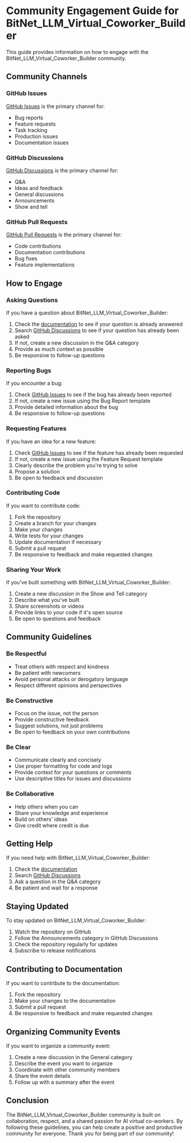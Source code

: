 # Community Engagement Guide for BitNet_LLM_Virtual_Coworker_Builder

This guide provides information on how to engage with the BitNet_LLM_Virtual_Coworker_Builder community.

## Community Channels

### GitHub Issues

[GitHub Issues](https://github.com/ai-in-pm/BitNet-LLM-Virtual-Coworker-Builder/issues) is the primary channel for:
- Bug reports
- Feature requests
- Task tracking
- Production issues
- Documentation issues

### GitHub Discussions

[GitHub Discussions](https://github.com/ai-in-pm/BitNet-LLM-Virtual-Coworker-Builder/discussions) is the primary channel for:
- Q&A
- Ideas and feedback
- General discussions
- Announcements
- Show and tell

### GitHub Pull Requests

[GitHub Pull Requests](https://github.com/ai-in-pm/BitNet-LLM-Virtual-Coworker-Builder/pulls) is the primary channel for:
- Code contributions
- Documentation contributions
- Bug fixes
- Feature implementations

## How to Engage

### Asking Questions

If you have a question about BitNet_LLM_Virtual_Coworker_Builder:

1. Check the [documentation](https://github.com/ai-in-pm/BitNet-LLM-Virtual-Coworker-Builder/tree/main/docs) to see if your question is already answered
2. Search [GitHub Discussions](https://github.com/ai-in-pm/BitNet-LLM-Virtual-Coworker-Builder/discussions) to see if your question has already been asked
3. If not, create a new discussion in the Q&A category
4. Provide as much context as possible
5. Be responsive to follow-up questions

### Reporting Bugs

If you encounter a bug:

1. Check [GitHub Issues](https://github.com/ai-in-pm/BitNet-LLM-Virtual-Coworker-Builder/issues) to see if the bug has already been reported
2. If not, create a new issue using the Bug Report template
3. Provide detailed information about the bug
4. Be responsive to follow-up questions

### Requesting Features

If you have an idea for a new feature:

1. Check [GitHub Issues](https://github.com/ai-in-pm/BitNet-LLM-Virtual-Coworker-Builder/issues) to see if the feature has already been requested
2. If not, create a new issue using the Feature Request template
3. Clearly describe the problem you're trying to solve
4. Propose a solution
5. Be open to feedback and discussion

### Contributing Code

If you want to contribute code:

1. Fork the repository
2. Create a branch for your changes
3. Make your changes
4. Write tests for your changes
5. Update documentation if necessary
6. Submit a pull request
7. Be responsive to feedback and make requested changes

### Sharing Your Work

If you've built something with BitNet_LLM_Virtual_Coworker_Builder:

1. Create a new discussion in the Show and Tell category
2. Describe what you've built
3. Share screenshots or videos
4. Provide links to your code if it's open source
5. Be open to questions and feedback

## Community Guidelines

### Be Respectful

- Treat others with respect and kindness
- Be patient with newcomers
- Avoid personal attacks or derogatory language
- Respect different opinions and perspectives

### Be Constructive

- Focus on the issue, not the person
- Provide constructive feedback
- Suggest solutions, not just problems
- Be open to feedback on your own contributions

### Be Clear

- Communicate clearly and concisely
- Use proper formatting for code and logs
- Provide context for your questions or comments
- Use descriptive titles for issues and discussions

### Be Collaborative

- Help others when you can
- Share your knowledge and experience
- Build on others' ideas
- Give credit where credit is due

## Getting Help

If you need help with BitNet_LLM_Virtual_Coworker_Builder:

1. Check the [documentation](https://github.com/ai-in-pm/BitNet-LLM-Virtual-Coworker-Builder/tree/main/docs)
2. Search [GitHub Discussions](https://github.com/ai-in-pm/BitNet-LLM-Virtual-Coworker-Builder/discussions)
3. Ask a question in the Q&A category
4. Be patient and wait for a response

## Staying Updated

To stay updated on BitNet_LLM_Virtual_Coworker_Builder:

1. Watch the repository on GitHub
2. Follow the Announcements category in GitHub Discussions
3. Check the repository regularly for updates
4. Subscribe to release notifications

## Contributing to Documentation

If you want to contribute to the documentation:

1. Fork the repository
2. Make your changes to the documentation
3. Submit a pull request
4. Be responsive to feedback and make requested changes

## Organizing Community Events

If you want to organize a community event:

1. Create a new discussion in the General category
2. Describe the event you want to organize
3. Coordinate with other community members
4. Share the event details
5. Follow up with a summary after the event

## Conclusion

The BitNet_LLM_Virtual_Coworker_Builder community is built on collaboration, respect, and a shared passion for AI virtual co-workers. By following these guidelines, you can help create a positive and productive community for everyone. Thank you for being part of our community!
